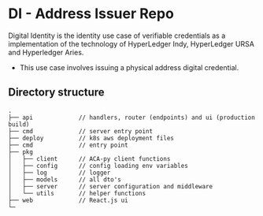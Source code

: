 # DI - Address Issuer Repo

Digital Identity is the identity use case of verifiable credentials as a implementation of the technology of HyperLedger Indy, HyperLedger URSA and Hyperledger Aries.

- This use case involves issuing a physical address digital credential.

## Directory structure

```
.
├── api             // handlers, router (endpoints) and ui (production build)
├── cmd             // server entry point
├── deploy          // k8s aws deployment files
├── cmd             // entry point
├── pkg
│   ├── client      // ACA-py client functions
│   ├── config      // config loading env variables
│   ├── log         // logger
│   ├── models      // all dto's
│   ├── server      // server configuration and middleware
│   └── utils       // helper functions
├── web             // React.js ui
└─
```
